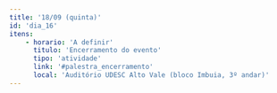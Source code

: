 ```yaml
---
title: '18/09 (quinta)'
id: 'dia_16'
itens:
    - horario: 'A definir'
      titulo: 'Encerramento do evento'
      tipo: 'atividade'
      link: '#palestra_encerramento'
      local: 'Auditório UDESC Alto Vale (bloco Imbuia, 3º andar)'
---
```

